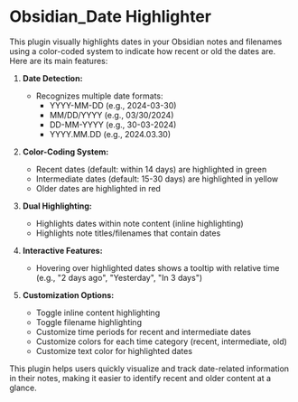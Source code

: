 # Obsidian_Date Highlighter

This plugin visually highlights dates in your Obsidian notes and filenames using a color-coded system to indicate how recent or old the dates are. Here are its main features:

1. **Date Detection:**
   - Recognizes multiple date formats:
     - YYYY-MM-DD (e.g., 2024-03-30)
     - MM/DD/YYYY (e.g., 03/30/2024)
     - DD-MM-YYYY (e.g., 30-03-2024)
     - YYYY.MM.DD (e.g., 2024.03.30)

2. **Color-Coding System:**
   - Recent dates (default: within 14 days) are highlighted in green
   - Intermediate dates (default: 15-30 days) are highlighted in yellow
   - Older dates are highlighted in red

3. **Dual Highlighting:**
   - Highlights dates within note content (inline highlighting)
   - Highlights note titles/filenames that contain dates
   
4. **Interactive Features:**
   - Hovering over highlighted dates shows a tooltip with relative time (e.g., "2 days ago", "Yesterday", "In 3 days")

5. **Customization Options:**
   - Toggle inline content highlighting
   - Toggle filename highlighting
   - Customize time periods for recent and intermediate dates
   - Customize colors for each time category (recent, intermediate, old)
   - Customize text color for highlighted dates

This plugin helps users quickly visualize and track date-related information in their notes, making it easier to identify recent and older content at a glance.